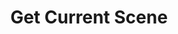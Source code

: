 ---
title: Get Current Scene
description: Get the current scene from Streamlabs Desktop
parameters:
  - name: Connection
    import: streamlabs-desktop/connection
variables:
  - name: currentScene
    description: Name of the active scene
    type: string
    value: My Scene
csharpMethods:
  - SlobsGetCurrentScene
---